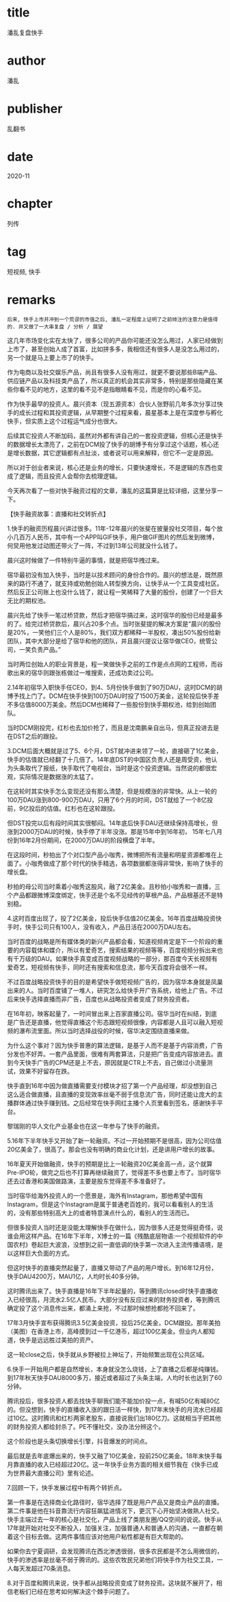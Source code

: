 # title
潘乱复盘快手

# author
潘乱

# publisher
乱翻书

# date
2020-11

# chapter
列传

# tag
短视频, 快手

# remarks
`后来, 快手上市并冲到一个荒谬的市值之后, 潘乱一定程度上证明了之前倾注的注意力是值得的. 并又做了一大串复盘 / 分析 / 展望`

这几年市场变化实在太快了，很多公司的产品你可能还没怎么用过，人家已经做到上市了，甚至创始人成了首富，比如拼多多，我相信还有很多人是没怎么用过的，另一个就是马上要上市了的快手。

作为电商以及社交娱乐产品，尚且有很多人没有用过，就更不要说那些B端产品、供应链产品以及科技类产品了，所以真正的机会其实非常多，特别是那些隐藏在某些你看不见的地方，这里的看不见不是指眼睛看不见，而是你的心看不见。

作为快手最早的投资人。晨兴资本（现五源资本）合伙人张野前几年多次分享过快手的成长过程和其投资逻辑，从早期整个过程来看，晨星基本上是在深度参与孵化快手，但实质上这个过程运气成分也很大。

后续其它投资人不断加码，虽然对外都有讲自己的一套投资逻辑，但核心还是快手的数据增长太漂亮了，之前在DCM投了快手的胡博予有分享过这个话题，核心还是增长数据，其它逻辑都有点扯淡，或者说可以用来解释，但它不一定是原因。

所以对于创业者来说，核心还是业务的增长，只要快速增长，不是逻辑的东西也变成了逻辑，而且投资人会帮你去梳理逻辑。

今天再次看了一些对快手融资过程的文章，潘乱的这篇算是比较详细，这里分享一下。


【快手融资故事：直播和社交转折点】

1.快手的融资历程晨兴讲过很多。11年-12年晨兴的张斐在披量投社交项目，每个放小几百万人民币，其中有一个APP叫GIF快手，用户做GIF图片的然后发到微博，何炅用他发过动图还带火了一阵，不过到13年公司就没什么钱了。

晨兴这时候做了一件特别牛逼的事情，就是把宿华拽过来。 

宿华最初没有加入快手，当时是以技术顾问的身份合作的。晨兴的想法是，既然原来的路行不通了，就支持或劝勉创始人转型换方向，让快手从一个工具变成社区。然后反正公司账上也没什么钱了，就让程一笑稀释了大量的股份，创建了一个巨大无比的期权池。

晨兴先给了快手一笔过桥贷款，然后才把宿华搞过来，这时宿华的股份已经是最多的了。给完过桥贷款后，晨兴占20多个点。当时张斐提的解决方案是“晨兴的股份是20%，一笑他们三个人是80%，我们双方都稀释一半股权，凑出50%股份给新团队，其中大部分是给了宿华和他的团队，并且晨兴提议让宿华做CEO，统管公司，一笑负责产品。”

当时两位创始人的职业背景是，程一笑做快手之前的工作是点点网的工程师，而谷歌出来的宿华则跟张栋做过一堆搜索，还成功卖过公司。

2.14年初宿华入职快手任CEO，到4、5月份快手做到了90万DAU，这时DCM的胡博予找上门了。DCM在快手快到100万DAU时投了1500万美金，这轮投后快手差不多估值8000万美金。然后DCM也稀释了一些股份到快手期权池，给到创始团队。

当时DCM刚投完，红杉也去加价抢了，而且是沈南鹏亲自出马，但真正投进去是在DST之后的跟投。

3.DCM后面大概就是过了5、6个月，DST就冲进来领了一轮，直接砸了1亿美金，快手的估值就已经翻了十几倍了。14年底DST的中国区负责人还是周受资，他认为头条取代了报纸，快手取代了电视台，当时是这个投资逻辑。当然说的都很宏观，实际情况是数据涨的太猛了。

在这轮时其实快手怎么变现还没有那么清楚，但是规模涨的非常快。从上一轮的100万DAU涨到800-900万DAU，只用了6个月的时间，DST就给了一个8亿投前，9亿投后的估值。红杉也在这轮跟投。

但DST投完以后有段时间其实很郁闷。14年底后快手DAU还继续保持高增长，但涨到2000万DAU的时候，快手停了半年没涨。那是15年中到16年初， 15年七八月份到16年2月份期间，在2000万DAU的阶段横盘了半年。

在这段时间，秒拍出了个对口型产品小咖秀，微博把所有流量和明星资源都堆在上面了。小咖秀做成了那个时代的快手精选，各项数据都涨得非常快，影响了快手的增长盘。

秒拍的母公司当时乘着小咖秀这股风，融了2亿美金。且秒拍小咖秀和一直播，三个产品都跟微博深度绑定，快手还是个名不见经传的草根产品，产品根基还不是特别稳。

4.这时百度出现了，投了2亿美金，投后快手估值20亿美金。16年百度战略投资快手时，快手公司只有100人，没有收入，产品日活在2000万DAU左右。

当时百度的战略是所有媒体类的新兴产品都会看，知道视频肯定是下一个阶段的重要的内容载体和媒介，所以有爱奇艺，搜索结果的视频等等，百度视频分拆出来也有千万级的DAU。如果快手真变成百度视频战略的一部分，那百度今天长视频有爱奇艺，短视频有快手，同时还有搜索和信息流，那今天百度将会很不一样。

不过百度战略投资快手的目的是希望快手做短视频广告的，因为宿华本身就是凤巢出来的人。当时百度铺了一堆人，研究怎么给快手开广告系统，给他上广告。不过后来快手选择直播而非广告，百度也从战略投资者变成了财务投资者。

在16年初，映客起量了，一时间冒出来上百家直播公司。宿华当时在纠结，到底是广告还是直播，他觉得直播这个形态跟短视频很像，内容都是人且可以融入短视频的瀑布流里面。所以当时选择战役的时候，宿华决定围绕直播来做。

为什么这个事对？因为快手普惠的算法逻辑，是基于人而不是基于内容消费，广告分发也不好弄。一套产品里面，很难有两套算法，只是把广告变成内容放进去。直到今天快手广告的CPM还是上不去，原因就是CTR上不去，自己做过小流量测试，效果不好留存在跌。

快手直到16年中因为做直播需要支付模块才招了第一个产品经理，却没想到自己这么适合做直播，且直播的变现效率丝毫不弱于信息流广告，同时还能让庞大的主播群体通过快手赚到钱。之后经常在快手网红主播个人页里看到签名，感谢快手平台。

黎瑞刚的华人文化产业基金也在这一年参与了快手的融资。

5.16年下半年快手又开始了新一轮融资。不过一开始预期不是很高，因为公司估值20亿美金了，很高了。那会也没有明确的商业化计划，还是讲用户增长的故事。

16年夏天开始做融资，快手的预期是比上一轮融资20亿美金高一点，这个就算Pre-IPO轮，做完之后也不打算再继续融资了，觉得差不多也要上市了。当时宿华还去过香港和美国做路演，主要是股东觉得差不多准备好了。

当时宿华给海外投资人的一个愿景是，海外有Instagram，那他希望中国有Instagram，但是这个Instagram是属于普通老百姓的，我可以看看别人的生活的，没有那些特别高大上的或者特意演点什么的，看别人的生活而已。

但很多投资人当时还是没能太理解快手在做什么，因为很多人还是觉得挺奇怪，说谁会用这样产品。在16年下半年，X博士的一篇《残酷底层物语:一个视频软件的中国农村》卷起巨大波浪，没想到之前一直低调的快手第一次进入主流传播语境，是以这样巨大负面的方式。

但这时快手的直播突然起量了，直播又带动了产品的用户增长。到16年12月份，快手DAU4200万，MAU1亿，人均时长40多分钟。

这时腾讯出来了。快手直播是16年下半年起量的，等到腾讯closed时快手直播收入已经很高，月流水2.5亿人民币。大部分没有反应过来的财务投资者，等到腾讯确定投了这个消息传出来，都涌上来抢，不过那时候想抢都抢不回来了。

17年3月快手宣布获得腾讯3.5亿美金投资，投后25亿美金，DCM跟投。那年美拍（美图）在香港上市，高峰摸到过一千亿港币，超过100亿美金。但业内人都知道，快手是远远胜过美拍的资产。

这一轮close之后，快手就从乡野被拉上神坛了，开始频繁出现在公共区域。

6.快手一开始用户都是自然增长，本身就没怎么烧钱，上了直播之后都是纯赚钱。到17年秋天快手DAU8000多万，接近或者超过了头条主端，人均时长也达到了60分钟。

腾讯投后，很多投资人都去找快手聊我们能不能加价投一点，有喊50亿有喊80亿的。但没想到，快手的直播收入涨的跟日活一样快，到17年末快手的月流水已经超过10亿。这时腾讯和红杉两家老股东，直接说我们出180亿刀。这就相当于把其他的财务投资人都给封杀了。PE不懂社交，没办法分辨这个。

这个阶段也是头条切换增长引擎，抖音爆发的时间点。

最后就是去年底爆出来的，快手又融了10亿美金，投前250亿美金。18年末快手每月靠直播的收入已经超过20亿。这一年快手业务方面的相关细节我在《快手已成为世界最大直播公司》里有论述。

7.回顾一下，快手发展过程中有两个转折点。

第一件事是在选择商业化路径时，宿华选择了既是用户产品又是商业产品的直播。第二件事是他在抖音靠流行内容狂飙猛进情况下，更沉下心开始坚决做熟人社交。快手主端过去一年的核心是社交化，产品上线了类朋友圈/QQ空间的说说。快手从17年就开始对社交不断投入，加强关注，加强普通人和普通人的沟通，一直都在朝着这个目标去做。这两件事情应该对他用户粘性都是有巨大帮助的。

如果你去宁夏调研，会发现腾讯在西北渗透很弱，很多农民都是不怎么用微信的，快手的渗透率是丝毫不弱于腾讯的。这些农牧民兄弟他们将快手作为社交工具，一人每天发超过70条消息。

8.对于百度和腾讯来说，快手都从战略投资变成了财务投资。这块就不展开了，相信老板们已经在思考如何解决这个棘手问题了。